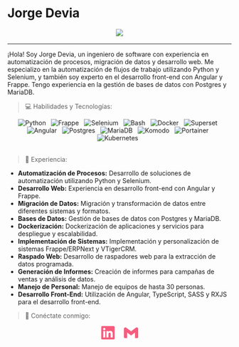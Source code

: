 # Jorge Devia
<!-- Presentation section -->
<p align="center">
  <!-- Typing SVG by DenverCoder1 - https://github.com/DenverCoder1/readme-typing-svg -->
    <img src="https://readme-typing-svg.demolab.com/?lines=Automatizador%20de%20procesos;FullStack%20/%20Analista%20de%20Datos&font=Fira%20Code&center=true&width=440&height=45&color=f75c7e&vCenter=true&pause=1000&size=22" />
</p>

---

<!-- Bio section -->
¡Hola! Soy Jorge Devia, un ingeniero de software con experiencia en automatización de procesos, migración de datos y desarrollo web. Me especializo en la automatización de flujos de trabajo utilizando Python y Selenium, y también soy experto en el desarrollo front-end con Angular y Frappe. Tengo experiencia en la gestión de bases de datos con Postgres y MariaDB.

<!-- Skills section -->
> 💻 Habilidades y Tecnologías:
>
<div align="center">
<img alt="Python" width="30px" src="https://cdn.jsdelivr.net/gh/devicons/devicon/icons/python/python-original.svg" />&nbsp;&nbsp;
<img alt="Frappe" width="30px" src="https://github.com/frappe/frappe/raw/develop/.github/framework-logo-new.svg" />&nbsp;&nbsp;
<img alt="Selenium" width="30px" src="https://raw.githubusercontent.com/gilbarbara/logos/master/logos/selenium.svg" />&nbsp;&nbsp;
<img alt="Bash" width="30px" src="https://cdn.jsdelivr.net/gh/devicons/devicon/icons/bash/bash-original.svg" />&nbsp;&nbsp;
<img alt="Docker" width="30px" src="https://cdn.jsdelivr.net/gh/devicons/devicon/icons/docker/docker-original.svg" />&nbsp;&nbsp;
<img alt="Superset" width="30px" src="https://res.cloudinary.com/hevo/images/f_auto,q_auto/v1623645536/hevo-learn/Superset/Superset.png?_i=AA" />&nbsp;&nbsp;
<img alt="Angular" width="30px" src="https://cdn.jsdelivr.net/gh/devicons/devicon/icons/angularjs/angularjs-original.svg" />&nbsp;&nbsp;
<img alt="Postgres" width="30px" src="https://cdn.jsdelivr.net/gh/devicons/devicon/icons/postgresql/postgresql-original.svg" />&nbsp;&nbsp;
<img alt="MariaDB" width="30px" src="https://cdn.jsdelivr.net/gh/devicons/devicon/icons/mariadb/mariadb-original.svg" />&nbsp;&nbsp;
<img alt="Komodo" width="30px" src="https://komo.do/img/komodo-512x512.png" />&nbsp;&nbsp;
<img alt="Portainer" width="30px" src="https://avatars.githubusercontent.com/u/22225832?s=48&v=4" />&nbsp;&nbsp;
<img alt="Kubernetes" width="30px" src="https://cdn.jsdelivr.net/gh/devicons/devicon/icons/kubernetes/kubernetes-original.svg" />&nbsp;&nbsp;
</div>
<br />

<!-- Experience section -->
> 💼 Experiencia:
>

*   **Automatización de Procesos:** Desarrollo de soluciones de automatización utilizando Python y Selenium.
*   **Desarrollo Web:** Experiencia en desarrollo front-end con Angular y Frappe.
*   **Migración de Datos:** Migración y transformación de datos entre diferentes sistemas y formatos.
*   **Bases de Datos:** Gestión de bases de datos con Postgres y MariaDB.
*   **Dockerización:** Dockerización de aplicaciones y servicios para despliegue y escalabilidad.
*   **Implementación de Sistemas:** Implementación y personalización de sistemas Frappe/ERPNext y VTigerCRM.
*   **Raspado Web:** Desarrollo de raspadores web para la extracción de datos programada.
*   **Generación de Informes:** Creación de informes para campañas de ventas y análisis de datos.
*   **Manejo de Personal:** Manejo de equipos de hasta 30 personas.
*   **Desarrollo Front-End:** Utilización de Angular, TypeScript, SASS y RXJS para el desarrollo front-end.

<!-- Social media section -->
> 🚀 Conéctate conmigo:
>
<p align="center">
    <img src="https://raw.githubusercontent.com/Joncarre/Joncarre/main/logo/linkedin.svg" width="32"/>
&nbsp;&nbsp;&nbsp;
    <img src="https://raw.githubusercontent.com/Joncarre/Joncarre/main/logo/gmail.svg" width="32"/>
</p>
